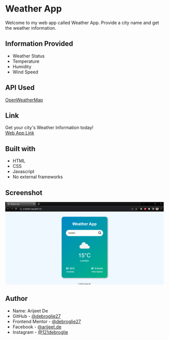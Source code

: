 # Weather App

Welcome to my web app called Weather App. Provide a city name and get the weather information.


## Information Provided

- Weather Status
- Temperature
- Humidity
- Wind Speed


## API Used

[OpenWeatherMap](https://openweathermap.org/api)

## Link

Get your city's Weather Information today!  
[Web App Link](https://a-weather-app.glitch.me/)


## Built with

- HTML
- CSS
- Javascript
- No external frameworks

## Screenshot

<img src="./Webpage-Screenshot.png" alt="Webpage Screenshot" width="700">


## Author

- Name: Arijeet De
- GitHub - [@debroglie27](https://github.com/debroglie27)
- Frontend Mentor - [@debroglie27](https://www.frontendmentor.io/profile/debroglie27)
- Facebook - [@arijeet.de](https://www.facebook.com/arijeet.de)
- Instagram - [@121debroglie](https://www.instagram.com/121debroglie/)
